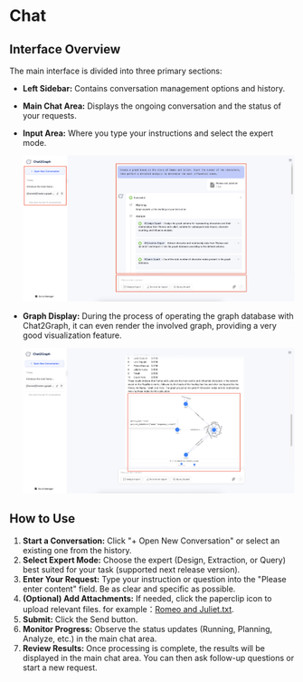# Chat

## Interface Overview

The main interface is divided into three primary sections:

* **Left Sidebar:** Contains conversation management options and history.
* **Main Chat Area:** Displays the ongoing conversation and the status of your requests.
* **Input Area:** Where you type your instructions and select the expert mode.

    ![](../../asset/image/chat-layout-2.png)

* **Graph Display:** During the process of operating the graph database with Chat2Graph, it can even render the involved graph, providing a very good visualization feature.

    ![](../../asset/image/chat-layout-3.png)

## How to Use

1. **Start a Conversation:** Click "+ Open New Conversation" or select an existing one from the history.
2. **Select Expert Mode:** Choose the expert (Design, Extraction, or Query) best suited for your task (supported next release version).
3. **Enter Your Request:** Type your instruction or question into the "Please enter content" field. Be as clear and specific as possible.
4. **(Optional) Add Attachments:** If needed, click the paperclip icon to upload relevant files. for example：[Romeo and Juliet.txt][file].
5. **Submit:** Click the Send button.
6. **Monitor Progress:** Observe the status updates (Running, Planning, Analyze, etc.) in the main chat area.
7. **Review Results:** Once processing is complete, the results will be displayed in the main chat area. You can then ask follow-up questions or start a new request.

[file]: ../../asset/data/Romeo%20and%20Juliet.txt